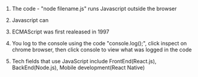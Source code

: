 1. The code - "node filename.js" runs Javascript outside the browser

2. Javascript can

3. ECMAScript was first realeased in 1997

4. You log to the console using the code "console.log();", click inspect on chrome browser, then click console to view what was logged in the code

5. Tech fields that use JavaScript include FrontEnd(React.js), BackEnd(Node.js), Mobile development(React Native)
